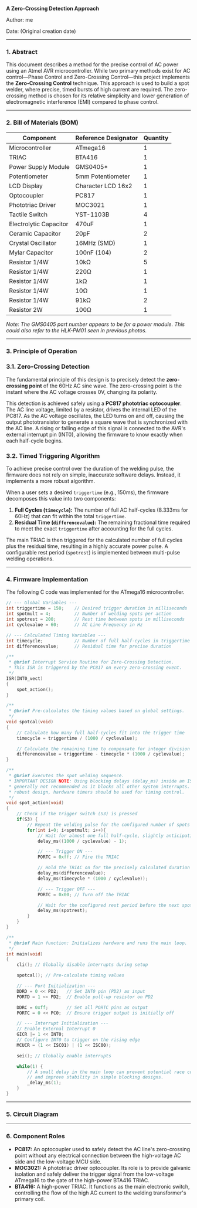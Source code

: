 **A Zero-Crossing Detection Approach**

Author: me

Date: (Original creation date)

---

### **1. Abstract**

This document describes a method for the precise control of AC power using an Atmel AVR microcontroller. While two primary methods exist for AC control—Phase Control and Zero-Crossing Control—this project implements the **Zero-Crossing Control** technique. This approach is used to build a spot welder, where precise, timed bursts of high current are required. The zero-crossing method is chosen for its relative simplicity and lower generation of electromagnetic interference (EMI) compared to phase control.

---

### **2. Bill of Materials (BOM)**

| Component | Reference Designator | Quantity |
| --- | --- | --- |
| Microcontroller | ATmega16 | 1 |
| TRIAC | BTA416 | 1 |
| Power Supply Module | GMS0405* | 1 |
| Potentiometer | 5mm Potentiometer | 1 |
| LCD Display | Character LCD 16x2 | 1 |
| Optocoupler | PC817 | 1 |
| Phototriac Driver | MOC3021 | 1 |
| Tactile Switch | YST-1103B | 4 |
| Electrolytic Capacitor | 470uF | 1 |
| Ceramic Capacitor | 20pF | 2 |
| Crystal Oscillator | 16MHz (SMD) | 1 |
| Mylar Capacitor | 100nF (104) | 2 |
| Resistor 1/4W | 10kΩ | 5 |
| Resistor 1/4W | 220Ω | 1 |
| Resistor 1/4W | 1kΩ | 1 |
| Resistor 1/4W | 10Ω | 1 |
| Resistor 1/4W | 91kΩ | 2 |
| Resistor 2W | 100Ω | 1 |

*Note: The GMS0405 part number appears to be for a power module. This could also refer to the HLK-PM01 seen in previous photos.*

---

### **3. Principle of Operation**

### **3.1. Zero-Crossing Detection**

The fundamental principle of this design is to precisely detect the **zero-crossing point** of the 60Hz AC sine wave. The zero-crossing point is the instant where the AC voltage crosses 0V, changing its polarity.

This detection is achieved safely using a **PC817 phototriac optocoupler**. The AC line voltage, limited by a resistor, drives the internal LED of the PC817. As the AC voltage oscillates, the LED turns on and off, causing the output phototransistor to generate a square wave that is synchronized with the AC line. A rising or falling edge of this signal is connected to the AVR's external interrupt pin (INT0), allowing the firmware to know exactly when each half-cycle begins.

### **3.2. Timed Triggering Algorithm**

To achieve precise control over the duration of the welding pulse, the firmware does not rely on simple, inaccurate software delays. Instead, it implements a more robust algorithm.

When a user sets a desired `triggertime` (e.g., 150ms), the firmware decomposes this value into two components:

1. **Full Cycles (`timecycle`):** The number of full AC half-cycles (8.333ms for 60Hz) that can fit within the total `triggertime`.
2. **Residual Time (`differencevalue`):** The remaining fractional time required to meet the exact `triggertime` after accounting for the full cycles.

The main TRIAC is then triggered for the calculated number of full cycles plus the residual time, resulting in a highly accurate power pulse. A configurable rest period (`spotrest`) is implemented between multi-pulse welding operations.

---

### **4. Firmware Implementation**

The following C code was implemented for the ATmega16 microcontroller.

```c
// --- Global Variables ---
int triggertime = 150;    // Desired trigger duration in milliseconds
int spotmult = 4;         // Number of welding spots per action
int spotrest = 200;       // Rest time between spots in milliseconds
int cyclevalue = 60;      // AC Line Frequency in Hz

// --- Calculated Timing Variables ---
int timecycle;            // Number of full half-cycles in triggertime
int differencevalue;      // Residual time for precise duration

/**
 * @brief Interrupt Service Routine for Zero-Crossing Detection.
 * This ISR is triggered by the PC817 on every zero-crossing event.
 */
ISR(INT0_vect)
{
    spot_action();
}

/**
 * @brief Pre-calculates the timing values based on global settings.
 */
void spotcal(void)
{
    // Calculate how many full half-cycles fit into the trigger time
    timecycle = triggertime / (1000 / cyclevalue);

    // Calculate the remaining time to compensate for integer division
    differencevalue = triggertime - timecycle * (1000 / cyclevalue);
}

/**
 * @brief Executes the spot welding sequence.
 * IMPORTANT DESIGN NOTE: Using blocking delays (delay_ms) inside an ISR context is
 * generally not recommended as it blocks all other system interrupts. For a more
 * robust design, hardware timers should be used for timing control.
 */
void spot_action(void)
{
    // Check if the trigger switch (S3) is pressed
    if(S3) {
        // Repeat the welding pulse for the configured number of spots
        for(int i=0; i<spotmult; i++){
            // Wait for almost one full half-cycle, slightly anticipating the next zero-cross
            delay_ms((1000 / cyclevalue) - 1);

            // --- Trigger ON ---
            PORTC = 0xff; // Fire the TRIAC

            // Hold the TRIAC on for the precisely calculated duration
            delay_ms(differencevalue);
            delay_ms(timecycle * (1000 / cyclevalue));

            // --- Trigger OFF ---
            PORTC = 0x00; // Turn off the TRIAC

            // Wait for the configured rest period before the next spot
            delay_ms(spotrest);
        }
    }
}

/**
 * @brief Main function: Initializes hardware and runs the main loop.
 */
int main(void)
{
    cli(); // Globally disable interrupts during setup

    spotcal(); // Pre-calculate timing values

    // --- Port Initialization ---
    DDRD = 0 << PD2;   // Set INT0 pin (PD2) as input
    PORTD = 1 << PD2;  // Enable pull-up resistor on PD2

    DDRC = 0xff;       // Set all PORTC pins as output
    PORTC = 0 << PC0;  // Ensure trigger output is initially off

    // --- Interrupt Initialization ---
    // Enable External Interrupt 0
    GICR |= 1 << INT0;
    // Configure INT0 to trigger on the rising edge
    MCUCR = (1 << ISC01) | (1 << ISC00);

    sei(); // Globally enable interrupts

    while(1) {
        // A small delay in the main loop can prevent potential race conditions
        // and improve stability in simple blocking designs.
        _delay_ms(1);
    }
}
```

---

### **5. Circuit Diagram**


---

### **6. Component Roles**

- **PC817:** An optocoupler used to safely detect the AC line's zero-crossing point without any electrical connection between the high-voltage AC side and the low-voltage MCU side.
- **MOC3021:** A phototriac driver optocoupler. Its role is to provide galvanic isolation and safely deliver the trigger signal from the low-voltage ATmega16 to the gate of the high-power BTA416 TRIAC.
- **BTA416:** A high-power TRIAC. It functions as the main electronic switch, controlling the flow of the high AC current to the welding transformer's primary coil.